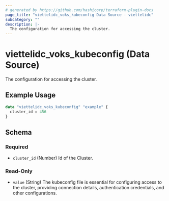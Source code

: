 ```yaml
---
# generated by https://github.com/hashicorp/terraform-plugin-docs
page_title: "viettelidc_voks_kubeconfig Data Source - viettelidc"
subcategory: ""
description: |-
  The configuration for accessing the cluster.
---
```


# viettelidc_voks_kubeconfig (Data Source)

The configuration for accessing the cluster.

## Example Usage

```terraform
data "viettelidc_voks_kubeconfig" "example" {
  cluster_id = 456
}
```

<!-- schema generated by tfplugindocs -->
## Schema

### Required

- `cluster_id` (Number) Id of the Cluster.

### Read-Only

- `value` (String) The kubeconfig file is essential for configuring access to the cluster, providing connection details, authentication credentials, and other configurations.
